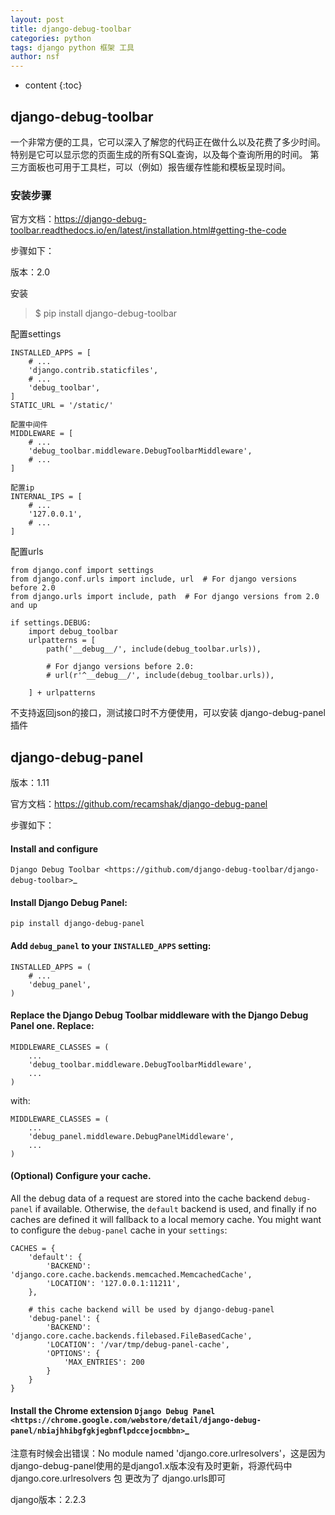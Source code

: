 ```yaml
---
layout: post
title: django-debug-toolbar
categories: python
tags: django python 框架 工具
author: nsf
---
```


* content
{:toc}

## django-debug-toolbar

一个非常方便的工具，它可以深入了解您的代码正在做什么以及花费了多少时间。特别是它可以显示您的页面生成的所有SQL查询，以及每个查询所用的时间。
第三方面板也可用于工具栏，可以（例如）报告缓存性能和模板呈现时间。




### 安装步骤

官方文档：https://django-debug-toolbar.readthedocs.io/en/latest/installation.html#getting-the-code

步骤如下：

版本：2.0

安装
> $ pip install django-debug-toolbar

配置settings
```
INSTALLED_APPS = [
    # ...
    'django.contrib.staticfiles',
    # ...
    'debug_toolbar',
]
STATIC_URL = '/static/'

配置中间件
MIDDLEWARE = [
    # ...
    'debug_toolbar.middleware.DebugToolbarMiddleware',
    # ...
]

配置ip
INTERNAL_IPS = [
    # ...
    '127.0.0.1',
    # ...
]
```

配置urls
```
from django.conf import settings
from django.conf.urls import include, url  # For django versions before 2.0
from django.urls import include, path  # For django versions from 2.0 and up

if settings.DEBUG:
    import debug_toolbar
    urlpatterns = [
        path('__debug__/', include(debug_toolbar.urls)),

        # For django versions before 2.0:
        # url(r'^__debug__/', include(debug_toolbar.urls)),

    ] + urlpatterns
```

不支持返回json的接口，测试接口时不方便使用，可以安装 django-debug-panel插件

## django-debug-panel

版本：1.11

官方文档：https://github.com/recamshak/django-debug-panel

步骤如下：

#### Install and configure 
`Django Debug Toolbar <https://github.com/django-debug-toolbar/django-debug-toolbar>`_

#### Install Django Debug Panel:

    pip install django-debug-panel

#### Add ``debug_panel`` to your ``INSTALLED_APPS`` setting:

    INSTALLED_APPS = (
        # ...
        'debug_panel',
    )

#### Replace the Django Debug Toolbar middleware with the Django Debug Panel one. Replace:

    MIDDLEWARE_CLASSES = (
        ...
        'debug_toolbar.middleware.DebugToolbarMiddleware',
        ...
    )

   with:

    MIDDLEWARE_CLASSES = (
        ...
        'debug_panel.middleware.DebugPanelMiddleware',
        ...
    )


#### (Optional) Configure your cache.
   All the debug data of a request are stored into the cache backend ``debug-panel``
   if available. Otherwise, the ``default`` backend is used, and finally if no caches are
   defined it will fallback to a local memory cache.
   You might want to configure the ``debug-panel`` cache in your ``settings``:

    CACHES = {
        'default': {
            'BACKEND': 'django.core.cache.backends.memcached.MemcachedCache',
            'LOCATION': '127.0.0.1:11211',
        },
    
        # this cache backend will be used by django-debug-panel
        'debug-panel': {
            'BACKEND': 'django.core.cache.backends.filebased.FileBasedCache',
            'LOCATION': '/var/tmp/debug-panel-cache',
            'OPTIONS': {
                'MAX_ENTRIES': 200
            }
        }
    }

#### Install the Chrome extension `Django Debug Panel <https://chrome.google.com/webstore/detail/django-debug-panel/nbiajhhibgfgkjegbnflpdccejocmbbn>`_

注意有时候会出错误：No module named 'django.core.urlresolvers'，这是因为django-debug-panel使用的是django1.x版本没有及时更新，将源代码中django.core.urlresolvers 包 更改为了 django.urls即可

django版本：2.2.3